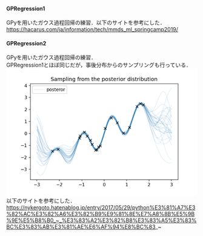 #### GPRegression1

GPyを用いたガウス過程回帰の練習．以下のサイトを参考にした．<br>
https://hacarus.com/ja/information/tech/mmds_ml_springcamp2019/

#### GPRegression2

GPyを用いたガウス過程回帰の練習．<br>
GPRegression1とほぼ同じだが，事後分布からのサンプリングも行っている．<br>
![posterior](https://github.com/roraido/GP_test/blob/master/GPRegression/posterior.png)<br>
以下のサイトを参考にした．<br>
https://nykergoto.hatenablog.jp/entry/2017/05/29/python%E3%81%A7%E3%82%AC%E3%82%A6%E3%82%B9%E9%81%8E%E7%A8%8B%E5%9B%9E%E5%B8%B0_~_%E3%83%A2%E3%82%B8%E3%83%A5%E3%83%BC%E3%83%AB%E3%81%AE%E6%AF%94%E8%BC%83_~